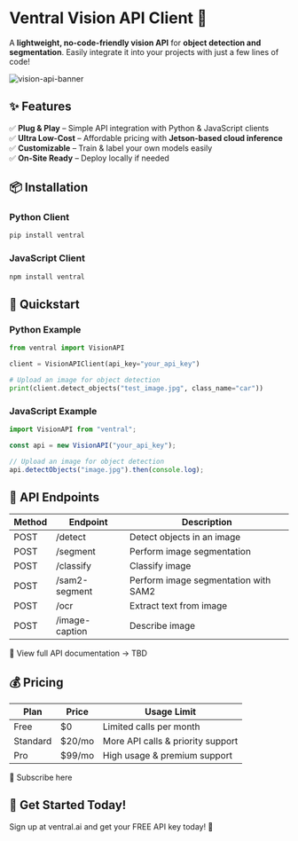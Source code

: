 # **Ventral Vision API Client** 🚀
A **lightweight, no-code-friendly vision API** for **object detection and segmentation**. Easily integrate it into your projects with just a few lines of code!  


![vision-api-banner](https://ventral.ai/wp-content/uploads/2024/08/Ventral_Vision_AI_1_-removebg-preview-e1724758129283.png) 

## **✨ Features**  
✅ **Plug & Play** – Simple API integration with Python & JavaScript clients  
✅ **Ultra Low-Cost** – Affordable pricing with **Jetson-based cloud inference**  
✅ **Customizable** – Train & label your own models easily  
✅ **On-Site Ready** – Deploy locally if needed  

## **📦 Installation**  
### **Python Client**  
```bash
pip install ventral
```

### **JavaScript Client**
```bash
npm install ventral
```

## **🚀 Quickstart**
### **Python Example**
```python
from ventral import VisionAPI

client = VisionAPIClient(api_key="your_api_key")

# Upload an image for object detection
print(client.detect_objects("test_image.jpg", class_name="car"))
```

### **JavaScript Example**
```javascript
import VisionAPI from "ventral";

const api = new VisionAPI("your_api_key");

// Upload an image for object detection
api.detectObjects("image.jpg").then(console.log);
```

## **📡 API Endpoints**
| Method | Endpoint  | Description                     |
|--------|-----------|---------------------------------|
| POST   | /detect   | Detect objects in an image      |
| POST   | /segment  | Perform image segmentation      |
| POST   | /classify  | Classify image     |
| POST   | /sam2-segment  | Perform image segmentation with SAM2 |
| POST   | /ocr  | Extract text from image |
| POST   | /image-caption  | Describe image |
📖 View full API documentation → TBD

## **💰 Pricing**
| Plan     | Price   | Usage Limit                          |
|----------|---------|--------------------------------------|
| Free     | $0      | Limited calls per month              |
| Standard | $20/mo  | More API calls & priority support    |
| Pro      | $99/mo  | High usage & premium support         |
🔗 Subscribe here

## **📢 Get Started Today!**
Sign up at ventral.ai and get your FREE API key today! 🚀